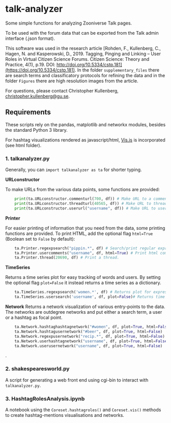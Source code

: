 # talk-analyzer
Some simple functions for analyzing Zooniverse Talk pages.

To be used with the forum data that can be exported from the
Talk admin interface (.json format).

This software was used in the research article [Rohden, F., Kullenberg, C., Hagen, N. and Kasperowski, D., 2019. Tagging, Pinging and Linking – User Roles in Virtual Citizen Science Forums. Citizen Science: Theory and Practice, 4(1), p.19. DOI: http://doi.org/10.5334/cstp.181](https://doi.org/10.5334/cstp.181). In the folder ``supplementary_files`` there are search terms and classificatory protocols for refining the data and in the folder ``Figures`` there are high resolution images from the article.  

For questions, please contact Christopher Kullenberg, christopher.kullenberg@gu.se.

## Requirements

These scripts rely on the pandas, matplotlib and networkx modules, besides the standard Python 3 library.

For hashtag visualizations rendered as javascript/html, [Vis.js](http://visjs.org/) is incorporated (see html folder).

### 1. talkanalyzer.py

Generally, you can ``import talkanalyzer as ta`` for shorter typing.

**URLconstructor**

To make URLs from the various data points, some functions are provided:

```Python
    print(ta.URLconstructor.commenturl(700, df)) # Make URL to a comment
    print(ta.URLconstructor.threadturl(40565, df)) # Make URL to thread
    print(ta.URLconstructor.userurl("username", df)) # Make URL to user
```


**Printer**

For easier printing of information that you need from the data, some printing functions are provided. To print HTML, add the optional flag `html=True` (Boolean set to ``False`` by default):

```Python
    ta.Printer.regexpsearch("pippin.*", df) # Search/print regular expression
    ta.Printer.usercomments("username", df, html=True) # Print html comments from specific user
    ta.Printer.thread(20690, df) # Print a thread.
```

**TimeSeries**

Returns a time series plot for easy tracking of words and users. By setting the optional flag `plot=False` it instead returns a time series as a dictionary.

```Python
    ta.TimeSeries.regexpsearch('women.*', df) # Returns plot for expression "women" / day.
    ta.TimeSeries.usersearch('username', df, plot=False)# Returns time series as dictionary for user.
```

**Network**
Returns a network visualization of various entry-points to the data. The networks are outdegree networks and put either a search term, a user or a hashtag as focal point.


```Python
    ta.Network.hashtaghashtagnetwork("#women", df, plot=True, html=False)
    ta.Network.hashtagusernetwork("#beer", df, plot=True, html=False)
    ta.Network.regexpusernetwork("recip.*", df, plot=True, html=False)
    ta.Network.userhashtagnetwork("username", df, plot=True, html=False)
    ta.Network.userusernetwork("username", df, plot=True, html=False)
```
.




### 2. shakespearesworld.py
A script for generating a web front end using cgi-bin to interact with
``talkanalyzer.py``.


### 3. HashtagRolesAnalysis.ipynb
A notebook using the `Coreset.hashtagroles()` and `Coreset.vis()` methods to create hashtag-mentions visualisations and networks. 


